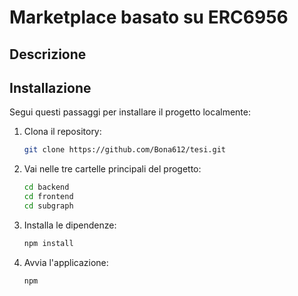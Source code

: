 # Marketplace basato su ERC6956


## Descrizione

## Installazione
Segui questi passaggi per installare il progetto localmente:

1. Clona il repository:
   ```bash
   git clone https://github.com/Bona612/tesi.git
   ```
2. Vai nelle tre cartelle principali del progetto:
   ```bash
   cd backend
   cd frontend
   cd subgraph
   ```
3. Installa le dipendenze:
   ```bash
   npm install
   ```
4. Avvia l'applicazione:
   ```bash
   npm 
   ```